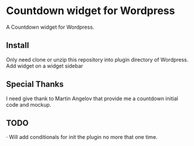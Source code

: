Countdown widget for Wordpress
===================

A Countdown widget for Wordpress.

Install
-----------
Only need clone or unzip this repository into plugin directory of Wordpress.
Add widget on a widget sidebar

Special Thanks
-----------
I need give thank to Martin Angelov that provide me a countdown initial code and mockup.

TODO
-----------
· Will add conditionals for init the plugin no more that one time.
